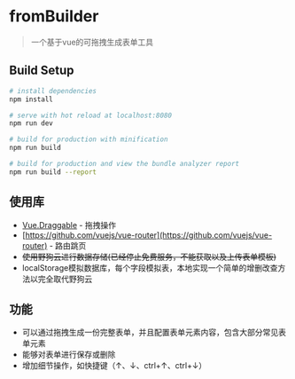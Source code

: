 # fromBuilder

> 一个基于vue的可拖拽生成表单工具

## Build Setup

``` bash
# install dependencies
npm install

# serve with hot reload at localhost:8080
npm run dev

# build for production with minification
npm run build

# build for production and view the bundle analyzer report
npm run build --report
```
## 使用库
* [Vue.Draggable](https://github.com/SortableJS/Vue.Draggable) - 拖拽操作
* [https://github.com/vuejs/vue-router](https://github.com/vuejs/vue-router) - 路由跳页
* ~~使用野狗云进行数据存储(已经停止免费服务，不能获取以及上传表单模板)~~
* localStorage模拟数据库，每个字段模拟表，本地实现一个简单的增删改查方法以完全取代野狗云
## 功能
* 可以通过拖拽生成一份完整表单，并且配置表单元素内容，包含大部分常见表单元素
* 能够对表单进行保存或删除
* 增加细节操作，如快捷键（↑、↓、ctrl+↑、ctrl+↓）
